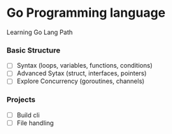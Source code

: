 # Go Programming language

Learning Go Lang Path

### Basic Structure

- [ ] Syntax (loops, variables, functions, conditions)
- [ ] Advanced Sytax (struct, interfaces, pointers)
- [ ] Explore Concurrency (goroutines, channels)

### Projects

- [ ] Build cli
- [ ] File handling
